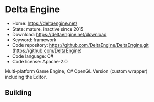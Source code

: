 # Delta Engine

- Home: https://deltaengine.net/
- State: mature, inactive since 2015
- Download: https://deltaengine.net/download
- Keyword: framework
- Code repository: https://github.com/DeltaEngine/DeltaEngine.git (https://github.com/DeltaEngine)
- Code language: C#
- Code license: Apache-2.0

Multi-platform Game Engine, C# OpenGL Version (custom wrapper) including the Editor.

## Building
